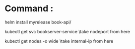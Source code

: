 # Command :
helm install myrelease book-api/ 

kubectl get svc bookserver-service    \\take nodeport from here

kubectl get nodes -o wide    \\take internal-ip from here
